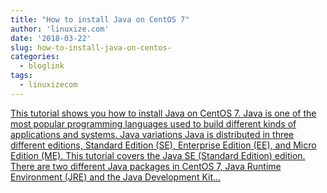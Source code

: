 ```yaml
---
title: "How to install Java on CentOS 7"
author: 'linuxize.com'
date: '2018-03-22'
slug: how-to-install-java-on-centos-
categories:
  - bloglink
tags:
  - linuxizecom
---
```


[This tutorial shows you how to install Java on CentOS 7. Java is one of the most popular programming languages used to build different kinds of applications and systems. Java variations Java is distributed in three different editions, Standard Edition (SE), Enterprise Edition (EE), and Micro Edition (ME). This tutorial covers the Java SE (Standard Edition) edition. There are two different Java packages in CentOS 7, Java Runtime Environment (JRE) and the Java Development Kit...<click to read more>](https://linuxize.com/post/install-java-on-centos-7/)

